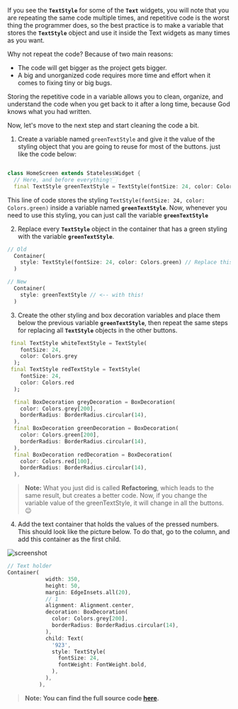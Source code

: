 If you see the **`TextStyle`** for some of the **`Text`** widgets, you will note that you are repeating the same code multiple times, and repetitive code is the worst thing the programmer does, so the best practice is to make a variable that stores the **`TextStyle`** object and use it inside the Text widgets as many times as you want.

Why not repeat the code? Because of two main reasons:

- The code will get bigger as the project gets bigger.
- A big and unorganized code requires more time and effort when it comes to fixing tiny or big bugs.

Storing the repetitive code in a variable allows you to clean, organize, and understand the code when you get back to it after a long time, because God knows what you had written.

Now, let's move to the next step and start cleaning the code a bit.

1. Create a variable named `greenTextStyle` and give it the value of the styling object that you are going to reuse for most of the buttons. just like the code below:

```dart

class HomeScreen extends StatelessWidget {
  // Here, and before everything👇🏻
  final TextStyle greenTextStyle = TextStyle(fontSize: 24, color: Colors.green);
```

This line of code stores the styling `TextStyle(fontSize: 24, color: Colors.green)` inside a variable named **`greenTextStyle`**. Now, whenever you need to use this styling, you can just call the variable **`greenTextStyle`**

2. Replace every **`TextStyle`** object in the container that has a green styling with the variable **`greenTextStyle`**.

```dart
// Old
  Container(
    style: TextStyle(fontSize: 24, color: Colors.green) // Replace this
  )

// New
  Container(
    style: greenTextStyle // <-- with this!
  )
```

3. Create the other styling and box decoration variables and place them below the previous variable **`greenTextStyle`**, then repeat the same steps for replacing all **`TextStyle`** objects in the other buttons.

```dart
 final TextStyle whiteTextStyle = TextStyle(
    fontSize: 24,
    color: Colors.grey
  );
 final TextStyle redTextStyle = TextStyle(
    fontSize: 24,
    color: Colors.red
  );

  final BoxDecoration greyDecoration = BoxDecoration(
    color: Colors.grey[200],
    borderRadius: BorderRadius.circular(14),
  ),
  final BoxDecoration greenDecoration = BoxDecoration(
    color: Colors.green[200],
    borderRadius: BorderRadius.circular(14),
  ),
  final BoxDecoration redDecoration = BoxDecoration(
    color: Colors.red[100],
    borderRadius: BorderRadius.circular(14),
  ),

```

> **Note:** What you just did is called **Refactoring**, which leads to the same result, but creates a better code. Now, if you change the variable value of the greenTextStyle, it will change in all the buttons. 😉

4. Add the text container that holds the values of the pressed numbers. This should look like the picture below. To do that, go to the column, and add this container as the first child.

![screenshot](https://user-images.githubusercontent.com/24327781/133928283-eab43fd9-056a-40a6-9890-f61221d12c92.png)

```dart
// Text holder
Container(
            width: 350,
            height: 50,
            margin: EdgeInsets.all(20),
            // 1
            alignment: Alignment.center,
            decoration: BoxDecoration(
              color: Colors.grey[200],
              borderRadius: BorderRadius.circular(14),
            ),
            child: Text(
              '923',
              style: TextStyle(
                fontSize: 24,
                fontWeight: FontWeight.bold,
              ),
            ),
          ),
```

> **Note: You can find the full source code [here](https://github.com/Northwest-content/flutter_calculator_ui_app).**
